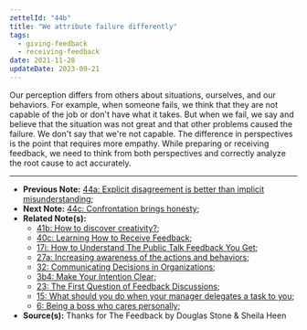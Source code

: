 ```yaml
---
zettelId: "44b"
title: "We attribute failure differently"
tags:
  - giving-feedback
  - receiving-feedback
date: 2021-11-28
updateDate: 2023-09-21
---
```


Our perception differs from others about situations, ourselves, and our behaviors. For example, when someone fails, we think that they are not capable of the job or don't have what it takes. But when we fail, we say and believe that the situation was not great and that other problems caused the failure. We don't say that we're not capable.
The difference in perspectives is the point that requires more empathy. While preparing or receiving feedback, we need to think from both perspectives and correctly analyze the root cause to act accurately.

---

- **Previous Note:** [44a: Explicit disagreement is better than implicit misunderstanding](/notes/44a/);
- **Next Note:** [44c: Confrontation brings honesty](/notes/44c/);
- **Related Note(s):**
  - [41b: How to discover creativity?](/notes/41b/);
  - [40c: Learning How to Receive Feedback](/notes/40c/);
  - [17i: How to Understand The Public Talk Feedback You Get](/notes/17i/);
  - [27a: Increasing awareness of the actions and behaviors](/notes/27a/);
  - [32: Communicating Decisions in Organizations](/notes/32/);
  - [3b4: Make Your Intention Clear](/notes/3b4/);
  - [23: The First Question of Feedback Discussions](/notes/23/);
  - [15: What should you do when your manager delegates a task to you](/notes/15/);
  - [6: Being a boss who cares personally](/notes/6/);
- **Source(s):** Thanks for The Feedback by Douglas Stone & Sheila Heen
